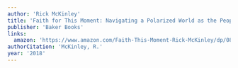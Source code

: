```yaml
---
author: 'Rick McKinley'
title: 'Faith for This Moment: Navigating a Polarized World as the People of God'
publisher: 'Baker Books'
links:
  amazon: 'https://www.amazon.com/Faith-This-Moment-Rick-McKinley/dp/0801015588'
authorCitation: 'McKinley, R.'
year: '2018'
---
```

